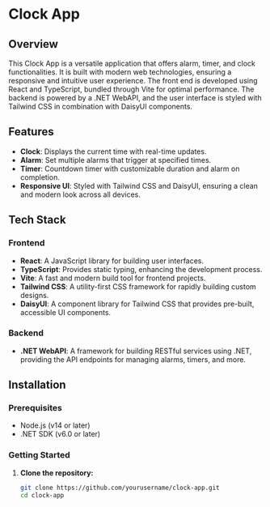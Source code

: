 # Clock App

## Overview

This Clock App is a versatile application that offers alarm, timer, and clock functionalities. It is built with modern web technologies, ensuring a responsive and intuitive user experience. The front end is developed using React and TypeScript, bundled through Vite for optimal performance. The backend is powered by a .NET WebAPI, and the user interface is styled with Tailwind CSS in combination with DaisyUI components.

## Features

- **Clock**: Displays the current time with real-time updates.
- **Alarm**: Set multiple alarms that trigger at specified times.
- **Timer**: Countdown timer with customizable duration and alarm on completion.
- **Responsive UI**: Styled with Tailwind CSS and DaisyUI, ensuring a clean and modern look across all devices.

## Tech Stack

### Frontend

- **React**: A JavaScript library for building user interfaces.
- **TypeScript**: Provides static typing, enhancing the development process.
- **Vite**: A fast and modern build tool for frontend projects.
- **Tailwind CSS**: A utility-first CSS framework for rapidly building custom designs.
- **DaisyUI**: A component library for Tailwind CSS that provides pre-built, accessible UI components.

### Backend

- **.NET WebAPI**: A framework for building RESTful services using .NET, providing the API endpoints for managing alarms, timers, and more.

## Installation

### Prerequisites

- Node.js (v14 or later)
- .NET SDK (v6.0 or later)

### Getting Started

1. **Clone the repository:**

   ```bash
   git clone https://github.com/yourusername/clock-app.git
   cd clock-app


